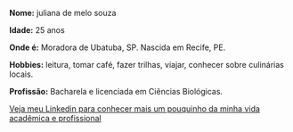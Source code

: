 **Nome:** juliana de melo souza

**Idade:** 25 anos

**Onde é:** Moradora de Ubatuba, SP. Nascida em Recife, PE.

**Hobbies:** leitura, tomar café, fazer trilhas, viajar, conhecer sobre culinárias locais.

**Profissão:** Bacharela e licenciada em Ciências Biológicas. 

[Veja meu Linkedin para conhecer mais um pouquinho da minha vida acadêmica e profissional](https://www.linkedin.com/in/juliana-melo-137655147/) 


